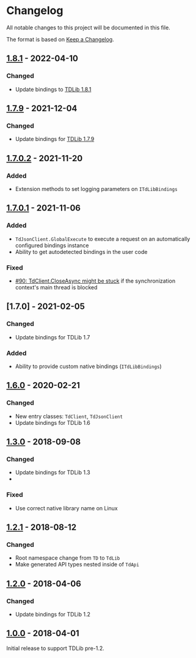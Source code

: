 ﻿Changelog
=========

All notable changes to this project will be documented in this file.

The format is based on [Keep a Changelog](https://keepachangelog.com/en/1.0.0/).

## [1.8.1] - 2022-04-10
### Changed
- Update bindings to [TDLib 1.8.1](https://github.com/tdlib/td/tree/1e1ab5d1b0e4811e6d9e1584a82da08448d0cada)

## [1.7.9] - 2021-12-04
### Changed
- Update bindings for [TDLib 1.7.9](https://github.com/tdlib/td/tree/8d7bda00a535d1eda684c3c8802e85d69c89a14a)

## [1.7.0.2] - 2021-11-20
### Added
- Extension methods to set logging parameters on `ITdLibBindings`

## [1.7.0.1] - 2021-11-06
### Added
- `TdJsonClient.GlobalExecute` to execute a request on an automatically configured bindings instance
- Ability to get autodetected bindings in the user code

### Fixed
- [#90: TdClient.CloseAsync might be stuck](https://github.com/egramtel/tdsharp/issues/90) if the synchronization context's main thread is blocked

## [1.7.0] - 2021-02-05
### Changed
- Update bindings for TDLib 1.7

### Added
- Ability to provide custom native bindings (`ITdLibBindings`)

## [1.6.0] - 2020-02-21
### Changed
- New entry classes: `TdClient`, `TdJsonClient`
- Update bindings for TDLib 1.6

## [1.3.0] - 2018-09-08
### Changed
- Update bindings for TDLib 1.3
-
### Fixed
- Use correct native library name on Linux

## [1.2.1] - 2018-08-12
### Changed
- Root namespace change from `TD` to `TdLib`
- Make generated API types nested inside of `TdApi`

## [1.2.0] - 2018-04-06
### Changed
- Update bindings for TDLib 1.2

## [1.0.0] - 2018-04-01

Initial release to support TDLib pre-1.2.

[1.0.0]: https://github.com/egramtel/tdsharp/releases/tag/v1.0.0
[1.2.0]: https://github.com/egramtel/tdsharp/compare/v1.0.0...v1.2.0
[1.2.1]: https://github.com/egramtel/tdsharp/compare/v1.2.0...v1.2.1
[1.3.0]: https://github.com/egramtel/tdsharp/compare/v1.2.1...v1.3.0
[1.6.0]: https://github.com/egramtel/tdsharp/compare/v1.3.0...v1.6.0
[1.7.0.1]: https://github.com/egramtel/tdsharp/compare/v1.7.0...v1.7.0.1
[1.7.0.2]: https://github.com/egramtel/tdsharp/compare/v1.7.0.1...v1.7.0.2
[1.7.9]: https://github.com/egramtel/tdsharp/compare/v1.7.0.2...v1.7.9
[1.8.1]: https://github.com/egramtel/tdsharp/compare/v1.7.9...v1.8.1
[Unreleased]: https://github.com/egramtel/tdsharp/compare/v1.8.1...HEAD
